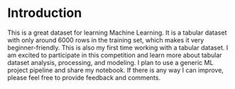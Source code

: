 # Introduction

This is a great dataset for learning Machine Learning. It is a tabular dataset with only around 6000 rows in the training set, which makes it very beginner-friendly. This is also my first time working with a tabular dataset. I am excited to participate in this competition and learn more about tabular dataset analysis, processing, and modeling. I plan to use a generic ML project pipeline and share my notebook. If there is any way I can improve, please feel free to provide feedback and comments.
